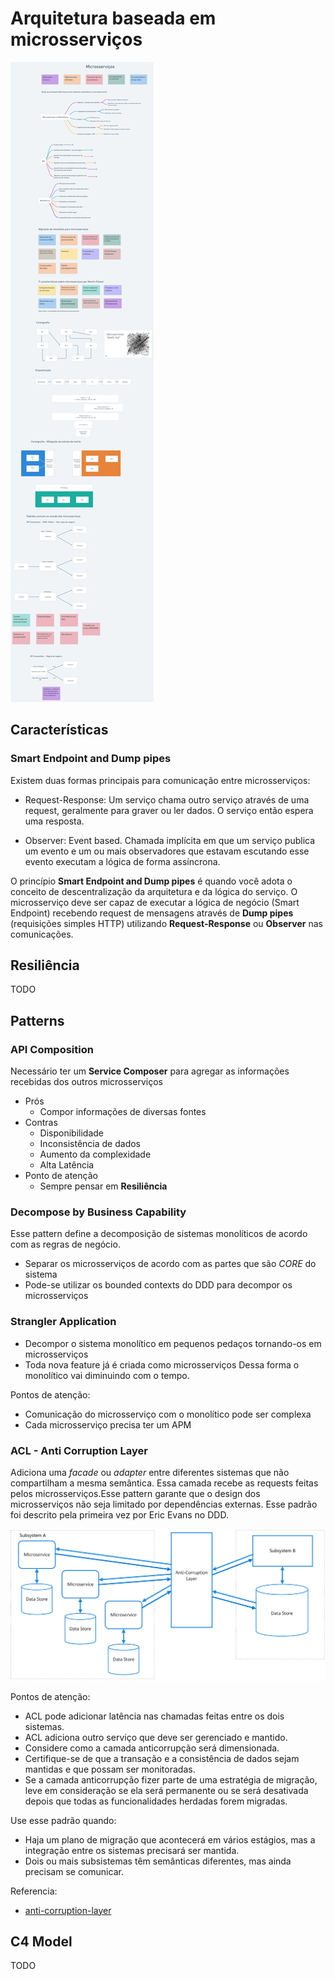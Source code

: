# Arquitetura baseada em microsserviços

![](../_assets/arquitetura_baseada_em_microservice.png "Arquitetura baseada em microsserviços")

## Características

### Smart Endpoint and Dump pipes
Existem duas formas principais para comunicação entre microsserviços:

- Request-Response: Um serviço chama outro serviço através de uma request, geralmente para graver ou ler dados. O serviço então espera uma resposta.

- Observer: Event based. Chamada implícita em que um serviço publica um evento e um ou mais observadores que estavam escutando esse evento executam a lógica de forma assíncrona.

O princípio **Smart Endpoint and Dump pipes** é quando você adota o conceito de descentralização da arquitetura e da lógica do serviço. O microsserviço deve ser capaz de executar a lógica de negócio (Smart Endpoint) recebendo request de mensagens através de **Dump pipes** (requisições simples HTTP) utilizando **Request-Response** ou **Observer** nas comunicações.

## Resiliência
TODO

## Patterns

### API Composition
Necessário ter um **Service Composer** para agregar as informações recebidas dos outros microsserviços

- Prós
    - Compor informações de diversas fontes
- Contras
    - Disponibilidade
    - Inconsistência de dados
    - Aumento da complexidade
    - Alta Latência
- Ponto de atenção
    - Sempre pensar em **Resiliência**

### Decompose by Business Capability
Esse pattern define a decomposição de sistemas monolíticos de acordo com as regras de negócio.
- Separar os microsserviços de acordo com as partes que são *CORE* do sistema
- Pode-se utilizar os bounded contexts do DDD para decompor os microsserviços

### Strangler Application
- Decompor o sistema monolítico em pequenos pedaços tornando-os em microsserviços
- Toda nova feature já é criada como microsserviços
Dessa forma o monolítico vai diminuindo com o tempo.

Pontos de atenção:
- Comunicação do microsserviço com o monolítico pode ser complexa
- Cada microsserviço precisa ter um APM

### ACL - Anti Corruption Layer
Adiciona uma *facade* ou *adapter* entre diferentes sistemas que não compartilham a mesma semântica. Essa camada recebe as requests feitas pelos microsserviços.Esse pattern garante que o design dos microsserviços não seja limitado por dependências externas. Esse padrão foi descrito pela primeira vez por Eric Evans no DDD.

![](./docs/anti-corruption-layer.png "Anti Corruption Layer")

Pontos de atenção:
- ACL pode adicionar latência nas chamadas feitas entre os dois sistemas.
- ACL adiciona outro serviço que deve ser gerenciado e mantido.
- Considere como a camada anticorrupção será dimensionada.
- Certifique-se de que a transação e a consistência de dados sejam mantidas e que possam ser monitoradas.
- Se a camada anticorrupção fizer parte de uma estratégia de migração, leve em consideração se ela será permanente ou se será desativada depois que todas as funcionalidades herdadas forem migradas.

Use esse padrão quando:
- Haja um plano de migração que acontecerá em vários estágios, mas a integração entre os sistemas precisará ser mantida.
- Dois ou mais subsistemas têm semânticas diferentes, mas ainda precisam se comunicar.

Referencia:
- [anti-corruption-layer](https://learn.microsoft.com/en-us/azure/architecture/patterns/anti-corruption-layer)

## C4 Model
TODO